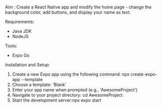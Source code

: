 Aim : Create a React Native app and modify the home page - change the background color, add buttons, and display your name as text.

Requirements:
- Java JDK
- NodeJS

Tools:
- Expo Go

Installation and Setup:
1. Create a new Expo app using the following command: npx create-expo-app --template
2. Choose a template: 'Blank'
3. Enter your app name when prompted (e.g., 'AwesomeProject')
4. Navigate to your project directory: cd AwesomeProject
5. Start the development server:npx expo start
